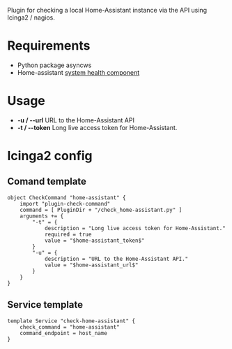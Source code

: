 Plugin for checking a local Home-Assistant instance via the API using Icinga2 / nagios.

# Requirements
* Python package asyncws
* Home-assistant [system health component](https://www.home-assistant.io/integrations/system_health/)

# Usage

* **-u / --url** URL to the Home-Assistant API
* **-t / --token** Long live access token for Home-Assistant.

# Icinga2 config
## Comand template
```
object CheckCommand "home-assistant" {
    import "plugin-check-command"
    command = [ PluginDir + "/check_home-assistant.py" ]
    arguments += {
        "-t" = {
            description = "Long live access token for Home-Assistant."
            required = true
            value = "$home-assistant_token$"
        }
        "-u" = {
            description = "URL to the Home-Assistant API."
            value = "$home-assistant_url$"
        }
    }
}
```

## Service template
```
template Service "check-home-assistant" {
    check_command = "home-assistant"
    command_endpoint = host_name
}
